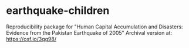 # earthquake-children
Reproducibility package for "Human Capital Accumulation and Disasters: Evidence from the Pakistan Earthquake of 2005"
Archival version at: https://osf.io/3qg98/
